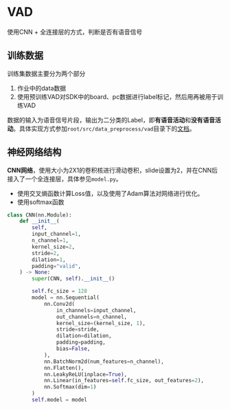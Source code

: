 # VAD
使用CNN + 全连接层的方式，判断是否有语音信号

## 训练数据

训练集数据主要分为两个部分

1. 作业中的data数据
2. 使用预训练VAD对SDK中的board、pc数据进行label标记，然后用再被用于训练VAD


数据的输入为语音信号片段，输出为二分类的Label，即**有语音活动**和**没有语音活动**。具体实现方式参加`root/src/data_preprocess/vad`目录下的[文档](../src/data_preprocess/vad/README.md)。

## 神经网络结构

**CNN网络**，使用大小为2X1的卷积核进行滑动卷积，slide设置为2，并在CNN后接入了一个全连接层，具体参见`model.py`。

- 使用交叉熵函数计算Loss值，以及使用了Adam算法对网络进行优化。
- 使用softmax函数

```python
class CNN(nn.Module):
    def __init__(
        self,
        input_channel=1,
        n_channel=1,
        kernel_size=2,
        stride=2,
        dilation=1,
        padding="valid",
    ) -> None:
        super(CNN, self).__init__()

        self.fc_size = 128
        model = nn.Sequential(
            nn.Conv2d(
                in_channels=input_channel,
                out_channels=n_channel,
                kernel_size=(kernel_size, 1),
                stride=stride,
                dilation=dilation,
                padding=padding,
                bias=False,
            ),
            nn.BatchNorm2d(num_features=n_channel),
            nn.Flatten(),
            nn.LeakyReLU(inplace=True),
            nn.Linear(in_features=self.fc_size, out_features=2),
            nn.Softmax(dim=1)
        )
        self.model = model
```
